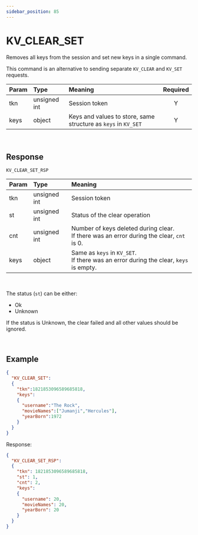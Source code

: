```yaml
---
sidebar_position: 85
---
```


# KV_CLEAR_SET
Removes all keys from the session and set new keys in a single command.

This command is an alternative to sending separate `KV_CLEAR` and `KV_SET` requests.


|Param|Type|Meaning|Required|
|:---|:---|:---|:---:|
|tkn|unsigned int|Session token|Y|
|keys|object|Keys and values to store, same structure as `keys` in `KV_SET`|Y|

<br/>

## Response

`KV_CLEAR_SET_RSP`


|Param|Type|Meaning|
|:---|:---|:---|
|tkn|unsigned int|Session token|
|st|unsigned int|Status of the clear operation|
|cnt|unsigned int|Number of keys deleted during clear. <br/>If there was an error during the clear, `cnt` is 0.|
|keys|object|Same as `keys` in `KV_SET`. <br/> If there was an error during the clear, `keys` is empty.|

<br/>

The status (`st`) can be either:

- Ok
- Unknown

If the status is Unknown, the clear failed and all other values should be ignored.


<br/>

## Example

```json title="Clear session and set new keys"
{
  "KV_CLEAR_SET":
  {
    "tkn":1821853096589685818,
    "keys":
    {
      "username":"The Rock",
      "movieNames":["Jumanji","Hercules"],
      "yearBorn":1972
    }
  }
}
```

Response:

```json title="Response includes status for each key set"
{
  "KV_CLEAR_SET_RSP":
  {
    "tkn": 1821853096589685818,
    "st": 1,
    "cnt": 2,
    "keys":
    {
      "username": 20,
      "movieNames": 20,
      "yearBorn": 20
    }
  }
}
```
